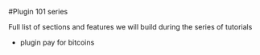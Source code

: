 #Plugin 101 series

Full list of sections and features we will build during the series of tutorials

- plugin pay for bitcoins
